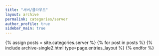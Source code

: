 ```yaml
---
title: "서버/클라우드"
layout: archive
permalink: categories/server
author_profile: true
sidebar_main: true
---
```



{% assign posts = site.categories.server %}
{% for post in posts %} {% include archive-single2.html type=page.entries_layout %} {% endfor %}
